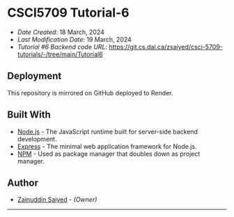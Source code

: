 # CSCI5709 Tutorial-6

* *Date Created*: 18 March, 2024
* *Last Modification Date*: 19 March, 2024
* *Tutorial #6 Backend code URL*: https://git.cs.dal.ca/zsaiyed/csci-5709-tutorials/-/tree/main/Tutorial6

## Deployment
 
This repository is mirrored on GitHub deployed to Render.

## Built With

* [Node.js](https://nodejs.org/en) - The JavaScript runtime built for server-side backend development.
* [Express](https://expressjs.com/) - The minimal web application framework for Node.js.
* [NPM](https://www.npmjs.com/) - Used as package manager that doubles down as project manager.

## Author
 
* [Zainuddin Saiyed](zainuddin.s@dal.ca) - *(Owner)*
 
 ---
